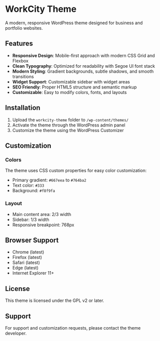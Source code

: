 # WorkCity Theme

A modern, responsive WordPress theme designed for business and portfolio websites.

## Features

- **Responsive Design**: Mobile-first approach with modern CSS Grid and Flexbox
- **Clean Typography**: Optimized for readability with Segoe UI font stack
- **Modern Styling**: Gradient backgrounds, subtle shadows, and smooth transitions
- **Widget Support**: Customizable sidebar with widget areas
- **SEO Friendly**: Proper HTML5 structure and semantic markup
- **Customizable**: Easy to modify colors, fonts, and layouts

## Installation

1. Upload the `workcity-theme` folder to `/wp-content/themes/`
2. Activate the theme through the WordPress admin panel
3. Customize the theme using the WordPress Customizer

## Customization

### Colors
The theme uses CSS custom properties for easy color customization:
- Primary gradient: `#667eea` to `#764ba2`
- Text color: `#333`
- Background: `#f8f9fa`

### Layout
- Main content area: 2/3 width
- Sidebar: 1/3 width
- Responsive breakpoint: 768px

## Browser Support

- Chrome (latest)
- Firefox (latest)
- Safari (latest)
- Edge (latest)
- Internet Explorer 11+

## License

This theme is licensed under the GPL v2 or later.

## Support

For support and customization requests, please contact the theme developer. 